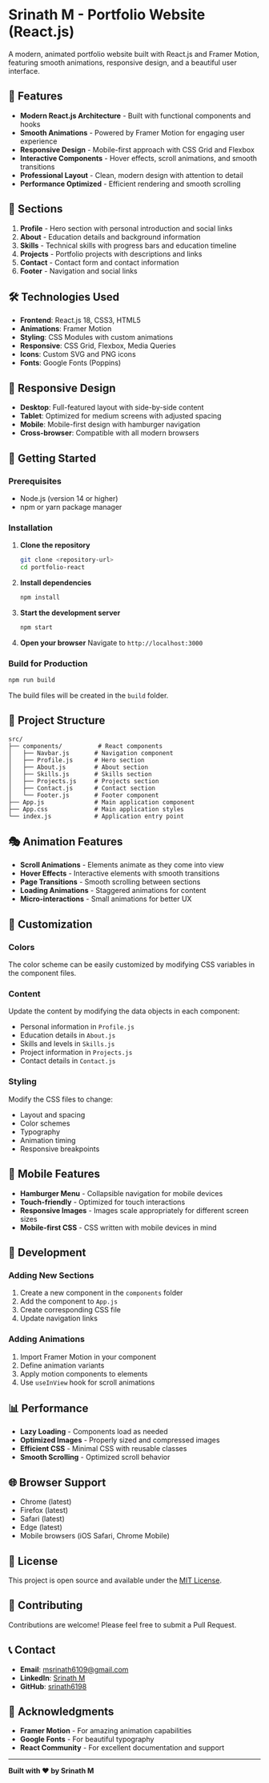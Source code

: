 # Srinath M - Portfolio Website (React.js)

A modern, animated portfolio website built with React.js and Framer Motion, featuring smooth animations, responsive design, and a beautiful user interface.

## 🚀 Features

- **Modern React.js Architecture** - Built with functional components and hooks
- **Smooth Animations** - Powered by Framer Motion for engaging user experience
- **Responsive Design** - Mobile-first approach with CSS Grid and Flexbox
- **Interactive Components** - Hover effects, scroll animations, and smooth transitions
- **Professional Layout** - Clean, modern design with attention to detail
- **Performance Optimized** - Efficient rendering and smooth scrolling

## 🎨 Sections

1. **Profile** - Hero section with personal introduction and social links
2. **About** - Education details and background information
3. **Skills** - Technical skills with progress bars and education timeline
4. **Projects** - Portfolio projects with descriptions and links
5. **Contact** - Contact form and contact information
6. **Footer** - Navigation and social links

## 🛠️ Technologies Used

- **Frontend**: React.js 18, CSS3, HTML5
- **Animations**: Framer Motion
- **Styling**: CSS Modules with custom animations
- **Responsive**: CSS Grid, Flexbox, Media Queries
- **Icons**: Custom SVG and PNG icons
- **Fonts**: Google Fonts (Poppins)

## 📱 Responsive Design

- **Desktop**: Full-featured layout with side-by-side content
- **Tablet**: Optimized for medium screens with adjusted spacing
- **Mobile**: Mobile-first design with hamburger navigation
- **Cross-browser**: Compatible with all modern browsers

## 🚀 Getting Started

### Prerequisites

- Node.js (version 14 or higher)
- npm or yarn package manager

### Installation

1. **Clone the repository**
   ```bash
   git clone <repository-url>
   cd portfolio-react
   ```

2. **Install dependencies**
   ```bash
   npm install
   ```

3. **Start the development server**
   ```bash
   npm start
   ```

4. **Open your browser**
   Navigate to `http://localhost:3000`

### Build for Production

```bash
npm run build
```

The build files will be created in the `build` folder.

## 📁 Project Structure

```
src/
├── components/          # React components
│   ├── Navbar.js       # Navigation component
│   ├── Profile.js      # Hero section
│   ├── About.js        # About section
│   ├── Skills.js       # Skills section
│   ├── Projects.js     # Projects section
│   ├── Contact.js      # Contact section
│   └── Footer.js       # Footer component
├── App.js              # Main application component
├── App.css             # Main application styles
└── index.js            # Application entry point
```

## 🎭 Animation Features

- **Scroll Animations** - Elements animate as they come into view
- **Hover Effects** - Interactive elements with smooth transitions
- **Page Transitions** - Smooth scrolling between sections
- **Loading Animations** - Staggered animations for content
- **Micro-interactions** - Small animations for better UX

## 🎨 Customization

### Colors
The color scheme can be easily customized by modifying CSS variables in the component files.

### Content
Update the content by modifying the data objects in each component:
- Personal information in `Profile.js`
- Education details in `About.js`
- Skills and levels in `Skills.js`
- Project information in `Projects.js`
- Contact details in `Contact.js`

### Styling
Modify the CSS files to change:
- Layout and spacing
- Color schemes
- Typography
- Animation timing
- Responsive breakpoints

## 📱 Mobile Features

- **Hamburger Menu** - Collapsible navigation for mobile devices
- **Touch-friendly** - Optimized for touch interactions
- **Responsive Images** - Images scale appropriately for different screen sizes
- **Mobile-first CSS** - CSS written with mobile devices in mind

## 🔧 Development

### Adding New Sections
1. Create a new component in the `components` folder
2. Add the component to `App.js`
3. Create corresponding CSS file
4. Update navigation links

### Adding Animations
1. Import Framer Motion in your component
2. Define animation variants
3. Apply motion components to elements
4. Use `useInView` hook for scroll animations

## 📊 Performance

- **Lazy Loading** - Components load as needed
- **Optimized Images** - Properly sized and compressed images
- **Efficient CSS** - Minimal CSS with reusable classes
- **Smooth Scrolling** - Optimized scroll behavior

## 🌐 Browser Support

- Chrome (latest)
- Firefox (latest)
- Safari (latest)
- Edge (latest)
- Mobile browsers (iOS Safari, Chrome Mobile)

## 📝 License

This project is open source and available under the [MIT License](LICENSE).

## 🤝 Contributing

Contributions are welcome! Please feel free to submit a Pull Request.

## 📞 Contact

- **Email**: msrinath6109@gmail.com
- **LinkedIn**: [Srinath M](https://www.linkedin.com/in/srinath-m-39a64817a/)
- **GitHub**: [srinath6198](https://github.com/srinath6198)

## 🙏 Acknowledgments

- **Framer Motion** - For amazing animation capabilities
- **Google Fonts** - For beautiful typography
- **React Community** - For excellent documentation and support

---

**Built with ❤️ by Srinath M**
